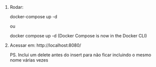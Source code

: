 1. Rodar:
 
    docker-compose up -d
    
    ou
    
    docker compose up -d (Docker Compose is now in the Docker CLI)
2. Acessar em:
    http://localhost:8080/

    PS. Inclui um delete antes do insert para não ficar incluindo o mesmo nome várias vezes

   
